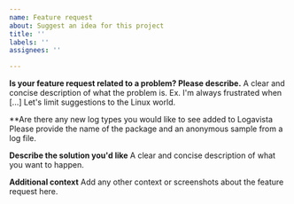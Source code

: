 ```yaml
---
name: Feature request
about: Suggest an idea for this project
title: ''
labels: ''
assignees: ''

---
```


**Is your feature request related to a problem? Please describe.** 
A clear and concise description of what the problem is. Ex. I'm always frustrated when [...]
Let's limit suggestions to the Linux world.

**Are there any new log types you would like to see added to Logavista
Please provide the name of the package and an anonymous sample from a log file.

**Describe the solution you'd like**
A clear and concise description of what you want to happen.

**Additional context**
Add any other context or screenshots about the feature request here.
